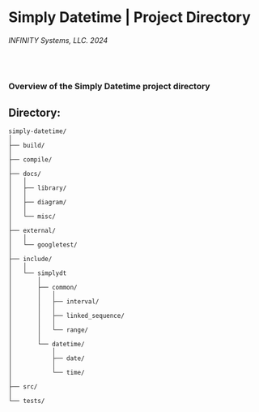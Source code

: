 ﻿# Simply Datetime | Project Directory
###### INFINITY Systems, LLC. 2024

<br/>

### Overview of the Simply Datetime project directory

## Directory:
```text
simply-datetime/
│
├── build/
│
├── compile/
│
├── docs/
│   │
│   ├── library/
│   │
│   ├── diagram/
│   │
│   └── misc/
│
├── external/
│   │
│   └── googletest/
│
├── include/
│   │
│   └── simplydt
│       │
│       ├── common/
│       │   │
│       │   ├── interval/
│       │   │
│       │   ├── linked_sequence/
│       │   │
│       │   └── range/
│       │
│       └── datetime/
│           │
│           ├── date/
│           │
│           └── time/
│
├── src/
│
└── tests/
```